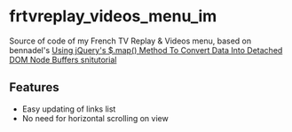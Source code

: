 # frtvreplay_videos_menu_im

Source of code of my French TV Replay &amp; Videos menu, based on bennadel's [Using jQuery's $.map() Method To Convert Data Into Detached DOM Node Buffers snitutorial](https://gist.github.com/bennadel/9760622)

## Features

* Easy updating of links list
* No need for horizontal scrolling on view
